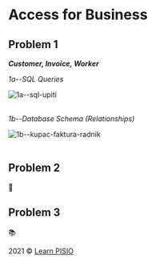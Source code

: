 # Access for Business

## Problem 1

___Customer, Invoice, Worker___

_1a--SQL Queries_

![1a--sql-upiti](https://user-images.githubusercontent.com/24639417/115627647-ab588f00-a2ff-11eb-86b5-024bde656d86.png) <br /><br />

_1b--Database Schema (Relationships)_

![1b--kupac-faktura-radnik](https://user-images.githubusercontent.com/24639417/115627900-0a1e0880-a300-11eb-94a4-4e4a1dbc20a7.png) <br /><br />

## Problem 2

🤔 <br />

## Problem 3

📚 <br />

2021 © <a href="http://learn-pisio.eu5.org/" target="_blank">Learn PISIO</a>
